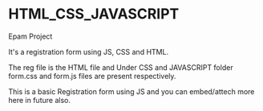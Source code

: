 # HTML_CSS_JAVASCRIPT
Epam Project

It's a registration form using JS, CSS and HTML.

The reg file is the HTML file and Under CSS and JAVASCRIPT folder form.css and form.js files are present respectively.

This is a basic Registration form using JS and you can embed/attech more here in future also.
